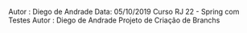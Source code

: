 Autor : Diego de Andrade
Data: 05/10/2019
Curso RJ 22 - Spring com Testes
Autor : Diego de Andrade
Projeto de Criação de Branchs
